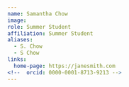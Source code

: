 ```yaml
---
name: Samantha Chow
image: 
role: Summer Student
affiliation: Summer Student
aliases:
  - S. Chow
  - S Chow
links:
  home-page: https://janesmith.com
<!--  orcid: 0000-0001-8713-9213 -->
---
```

